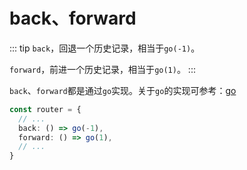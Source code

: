 # back、forward

::: tip
`back`，回退一个历史记录，相当于`go(-1)`。

`forward`，前进一个历史记录，相当于`go(1)`。
:::

`back`、`forward`都是通过`go`实现。关于`go`的实现可参考：[go](https://maxlz1.github.io/blog/vue-router/go.html)

```ts
const router = {
  // ...
  back: () => go(-1),
  forward: () => go(1),
  // ...
}
```
